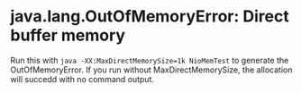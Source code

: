 # java.lang.OutOfMemoryError: Direct buffer memory

Run this with `java -XX:MaxDirectMemorySize=1k NioMemTest` to generate the OutOfMemoryError. If you run without MaxDirectMemorySize, the allocation will succedd with no command output.
